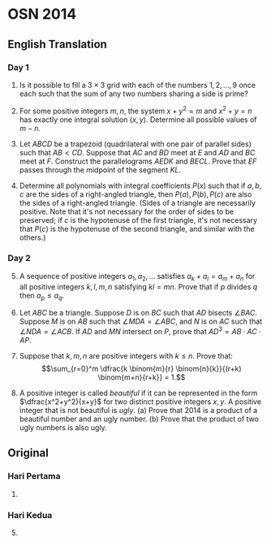# OSN 2014

## English Translation

### Day 1

1. Is it possible to fill a $3 \times 3$ grid with each of the numbers $1,2,\ldots,9$ once each such that the sum of any two numbers sharing a side is prime?

2. For some positive integers $m,n$, the system $x+y^2 = m$ and $x^2+y = n$ has exactly one integral solution $(x,y)$. Determine all possible values of $m-n$.	

3. Let $ABCD$ be a trapezoid (quadrilateral with one pair of parallel sides) such that $AB < CD$. Suppose that $AC$ and $BD$ meet at $E$ and $AD$ and $BC$ meet at $F$. Construct the parallelograms $AEDK$ and $BECL$. Prove that $EF$ passes through the midpoint of the segment $KL$.

4. Determine all polynomials with integral coefficients $P(x)$ such that if $a,b,c$ are the sides of a right-angled triangle, then $P(a), P(b), P(c)$ are also the sides of a right-angled triangle. (Sides of a triangle are necessarily positive. Note that it's not necessary for the order of sides to be preserved; if $c$ is the hypotenuse of the first triangle, it's not necessary that $P(c)$ is the hypotenuse of the second triangle, and similar with the others.)

### Day 2

5. A sequence of positive integers $a_1, a_2, \ldots$ satisfies $a_k + a_l = a_m + a_n$ for all positive integers $k,l,m,n$ satisfying $kl = mn$. Prove that if $p$ divides $q$ then $a_p \le a_q$.

6. Let $ABC$ be a triangle. Suppose $D$ is on $BC$ such that $AD$ bisects $\angle BAC$. Suppose $M$ is on $AB$ such that $\angle MDA = \angle ABC$, and $N$ is on $AC$ such that $\angle NDA = \angle ACB$. If $AD$ and $MN$ intersect on $P$, prove that $AD^3 = AB \cdot AC \cdot AP$.

7. Suppose that $k,m,n$ are positive integers with $k \le n$. Prove that:
$$\sum_{r=0}^m \dfrac{k \binom{m}{r} \binom{n}{k}}{(r+k) \binom{m+n}{r+k}} = 1.$$

8. A positive integer is called _beautiful_ if it can be represented in the form $\dfrac{x^2+y^2}{x+y}$ for two distinct positive integers $x,y$. A positive integer that is not beautiful is _ugly_.
(a) Prove that $2014$ is a product of a beautiful number and an ugly number.
(b) Prove that the product of two ugly numbers is also ugly.

## Original

### Hari Pertama

1.

### Hari Kedua

5. 